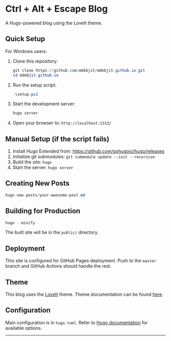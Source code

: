 # Ctrl + Alt + Escape Blog

A Hugo-powered blog using the LoveIt theme.

## Quick Setup

For Windows users:

1. Clone this repository:
   ```powershell
   git clone https://github.com/mdebjit/mdebjit.github.io.git
   cd mdebjit.github.io
   ```

2. Run the setup script:
   ```powershell
   .\setup.ps1
   ```

3. Start the development server:
   ```powershell
   hugo server
   ```

4. Open your browser to: `http://localhost:1313/`

## Manual Setup (if the script fails)

1. Install Hugo Extended from: https://github.com/gohugoio/hugo/releases
2. Initialize git submodules: `git submodule update --init --recursive`
3. Build the site: `hugo`
4. Start the server: `hugo server`

## Creating New Posts

```powershell
hugo new posts/your-awesome-post.md
```

## Building for Production

```powershell
hugo --minify
```

The built site will be in the `public/` directory.

## Deployment

This site is configured for GitHub Pages deployment. Push to the `master` branch and GitHub Actions should handle the rest.

## Theme

This blog uses the [LoveIt](https://github.com/dillonzq/LoveIt) theme. Theme documentation can be found [here](https://hugoloveit.com/).

## Configuration

Main configuration is in `hugo.toml`. Refer to [Hugo documentation](https://gohugo.io/getting-started/configuration/) for available options.

---